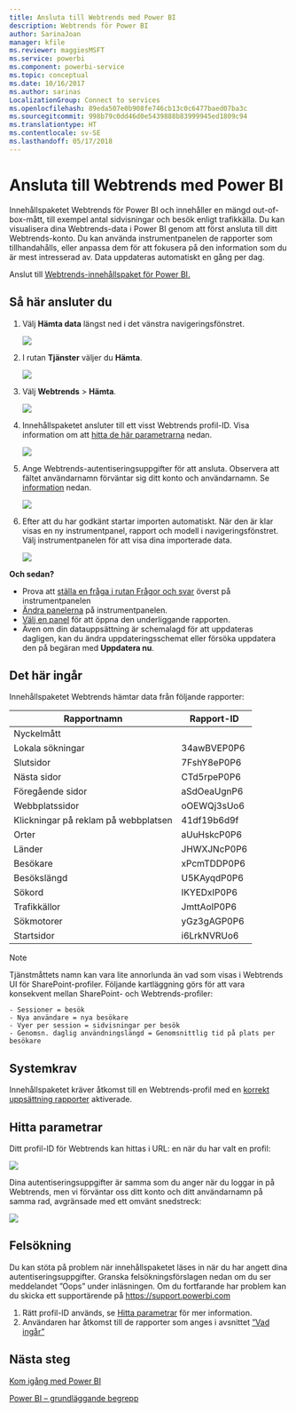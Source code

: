 ```yaml
---
title: Ansluta till Webtrends med Power BI
description: Webtrends för Power BI
author: SarinaJoan
manager: kfile
ms.reviewer: maggiesMSFT
ms.service: powerbi
ms.component: powerbi-service
ms.topic: conceptual
ms.date: 10/16/2017
ms.author: sarinas
LocalizationGroup: Connect to services
ms.openlocfilehash: 89eda507e0b908fe746cb13c0c6477baed07ba3c
ms.sourcegitcommit: 998b79c0dd46d0e5439888b83999945ed1809c94
ms.translationtype: HT
ms.contentlocale: sv-SE
ms.lasthandoff: 05/17/2018
---
```

# <a name="connect-to-webtrends-with-power-bi"></a>Ansluta till Webtrends med Power BI
Innehållspaketet Webtrends för Power BI och innehåller en mängd out-of-box-mått, till exempel antal sidvisningar och besök enligt trafikkälla. Du kan visualisera dina Webtrends-data i Power BI genom att först ansluta till ditt Webtrends-konto. Du kan använda instrumentpanelen de rapporter som tillhandahålls, eller anpassa dem för att fokusera på den information som du är mest intresserad av.  Data uppdateras automatiskt en gång per dag.

Anslut till [Webtrends-innehållspaket för Power BI.](https://app.powerbi.com/getdata/services/webtrends)

## <a name="how-to-connect"></a>Så här ansluter du
1. Välj **Hämta data** längst ned i det vänstra navigeringsfönstret.
   
   ![](media/service-connect-to-webtrends/getdata3.png)
2. I rutan **Tjänster** väljer du **Hämta**.
   
   ![](media/service-connect-to-webtrends/services.png)
3. Välj **Webtrends** \> **Hämta**.
   
   ![](media/service-connect-to-webtrends/webtrends.png)
4. Innehållspaketet ansluter till ett visst Webtrends profil-ID. Visa information om att [hitta de här parametrarna](#FindingParams) nedan.
   
   ![](media/service-connect-to-webtrends/parameters.png)
5. Ange Webtrends-autentiseringsuppgifter för att ansluta. Observera att fältet användarnamn förväntar sig ditt konto och användarnamn. Se [information](#FindingParams) nedan.
   
   ![](media/service-connect-to-webtrends/creds.png)
6. Efter att du har godkänt startar importen automatiskt. När den är klar visas en ny instrumentpanel, rapport och modell i navigeringsfönstret. Välj instrumentpanelen för att visa dina importerade data.
   
   ![](media/service-connect-to-webtrends/dashboard.png)

**Och sedan?**

* Prova att [ställa en fråga i rutan Frågor och svar](power-bi-q-and-a.md) överst på instrumentpanelen
* [Ändra panelerna](service-dashboard-edit-tile.md) på instrumentpanelen.
* [Välj en panel](service-dashboard-tiles.md) för att öppna den underliggande rapporten.
* Även om din datauppsättning är schemalagd för att uppdateras dagligen, kan du ändra uppdateringsschemat eller försöka uppdatera den på begäran med **Uppdatera nu**.

## <a name="whats-included"></a>Det här ingår
<a name="Included"></a>

Innehållspaketet Webtrends hämtar data från följande rapporter:  

| Rapportnamn | Rapport-ID |
| --- | --- |
| Nyckelmått | |
| Lokala sökningar |34awBVEP0P6 |
| Slutsidor |7FshY8eP0P6 |
| Nästa sidor |CTd5rpeP0P6 |
| Föregående sidor |aSdOeaUgnP6 |
| Webbplatssidor |oOEWQj3sUo6 |
| Klickningar på reklam på webbplatsen |41df19b6d9f |
| Orter |aUuHskcP0P6 |
| Länder |JHWXJNcP0P6 |
| Besökare |xPcmTDDP0P6 |
| Besökslängd |U5KAyqdP0P6 |
| Sökord |IKYEDxIP0P6 |
| Trafikkällor |JmttAoIP0P6 |
| Sökmotorer |yGz3gAGP0P6 |
| Startsidor |i6LrkNVRUo6 |

>[!NOTE]
>Tjänstmåttets namn kan vara lite annorlunda än vad som visas i Webtrends UI för SharePoint-profiler. Följande kartläggning görs för att vara konsekvent mellan SharePoint- och Webtrends-profiler:   

    - Sessioner = besök  
    - Nya användare = nya besökare  
    - Vyer per session = sidvisningar per besök  
    - Genomsn. daglig användningslängd = Genomsnittlig tid på plats per besökare  

## <a name="system-requirements"></a>Systemkrav
Innehållspaketet kräver åtkomst till en Webtrends-profil med en [korrekt uppsättning rapporter](#Included) aktiverade.

<a name="FindingParams"></a>

## <a name="finding-parameters"></a>Hitta parametrar
Ditt profil-ID för Webtrends kan hittas i URL: en när du har valt en profil:

![](media/service-connect-to-webtrends/webtrendsparameters.png)

Dina autentiseringsuppgifter är samma som du anger när du loggar in på Webtrends, men vi förväntar oss ditt konto och ditt användarnamn på samma rad, avgränsade med ett omvänt snedstreck:

![](media/service-connect-to-webtrends/webtrendscreds.png)

## <a name="troubleshooting"></a>Felsökning
Du kan stöta på problem när innehållspaketet läses in när du har angett dina autentiseringsuppgifter. Granska felsökningsförslagen nedan om du ser meddelandet ”Oops” under inläsningen. Om du fortfarande har problem kan du skicka ett supportärende på https://support.powerbi.com

1. Rätt profil-ID används, se [Hitta parametrar](#FindingParams) för mer information.
2. Användaren har åtkomst till de rapporter som anges i avsnittet [”Vad ingår”](#Included)

## <a name="next-steps"></a>Nästa steg
[Kom igång med Power BI](service-get-started.md)

[Power BI – grundläggande begrepp](service-basic-concepts.md)

